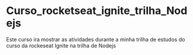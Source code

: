 # Curso_rocketseat_ignite_trilha_Nodejs
Este curso ira mostrar as atividades durante a minha trilha de estudos do curso da rockeseat Ignite na trilha de Nodejs
